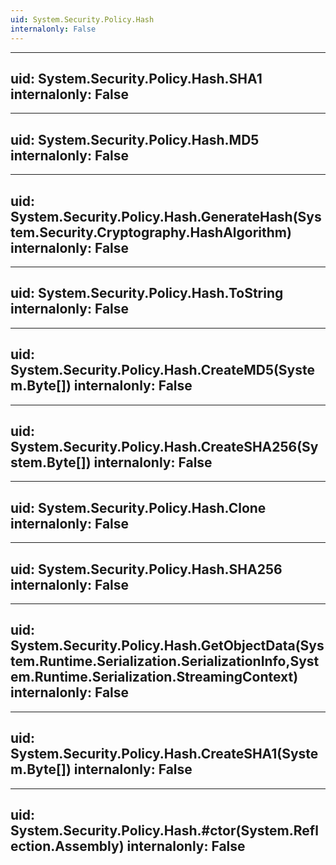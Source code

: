 ```yaml
---
uid: System.Security.Policy.Hash
internalonly: False
---
```


---
uid: System.Security.Policy.Hash.SHA1
internalonly: False
---

---
uid: System.Security.Policy.Hash.MD5
internalonly: False
---

---
uid: System.Security.Policy.Hash.GenerateHash(System.Security.Cryptography.HashAlgorithm)
internalonly: False
---

---
uid: System.Security.Policy.Hash.ToString
internalonly: False
---

---
uid: System.Security.Policy.Hash.CreateMD5(System.Byte[])
internalonly: False
---

---
uid: System.Security.Policy.Hash.CreateSHA256(System.Byte[])
internalonly: False
---

---
uid: System.Security.Policy.Hash.Clone
internalonly: False
---

---
uid: System.Security.Policy.Hash.SHA256
internalonly: False
---

---
uid: System.Security.Policy.Hash.GetObjectData(System.Runtime.Serialization.SerializationInfo,System.Runtime.Serialization.StreamingContext)
internalonly: False
---

---
uid: System.Security.Policy.Hash.CreateSHA1(System.Byte[])
internalonly: False
---

---
uid: System.Security.Policy.Hash.#ctor(System.Reflection.Assembly)
internalonly: False
---
